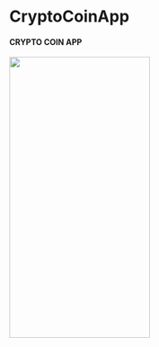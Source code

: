 # CryptoCoinApp
 
<h4>CRYPTO COIN APP</h4>
<img src="https://github.com/yumarcik/CryptoCoinApp/blob/main/Screen-Recording-2022-04-01-at-0.gif" width="250" height="500"/>
